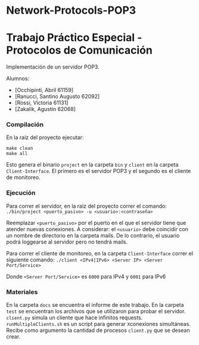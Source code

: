 # Network-Protocols-POP3
# Trabajo Práctico Especial - Protocolos de Comunicación
Implementación de un servidor POP3.

Alumnos:
- [Occhipinti, Abril		61159]
- [Ranucci, Santino Augusto	62092]
- [Rossi, Victoria			61131]
- [Zakalik, Agustín	        62068]


### Compilación
En la raíz del proyecto ejecutar:

```
make clean
make all
```

Esto genera el binario `project` en la carpeta `bin` y `client` en la carpeta `Client-Interface`. El primero es el servidor POP3 y el segundo es el cliente de monitoreo.


### Ejecución
Para correr el servidor, en la raíz del proyecto correr el comando:
```./bin/project <puerto_pasivo> -u <usuario>:<contraseña>```

Reemplazar ```<puerto_pasivo>``` por el puerto en el que el servidor tiene que atender nuevas conexiones.
A considerar: el ```<usuario>``` debe coincidir con un nombre de directorio en la carpeta mails. De lo contrario, el usuario podrá loggearse al servidor pero no tendrá mails.

Para correr el cliente de monitoreo, en la carpeta `Client-Interface` correr el siguiente comando:
```./client <IPv4|IPv6> <Server IP> <Server Port/Service>```

Donde  `<Server Port/Service>` es `6000` para IPv4 y `6001` para IPv6

### Materiales
En la carpeta `docs` se encuentra el informe de este trabajo.
En la carpeta `test` se encuentran los archivos que se utilizaron para probar el servidor. `client.py` simula un cliente que hace infinitos requests. `runMultipleClients.sh` es un script para generar `X`conexiones simultáneas. Recibe como argumento la cantidad de procesos `client.py` que se desean crear.

